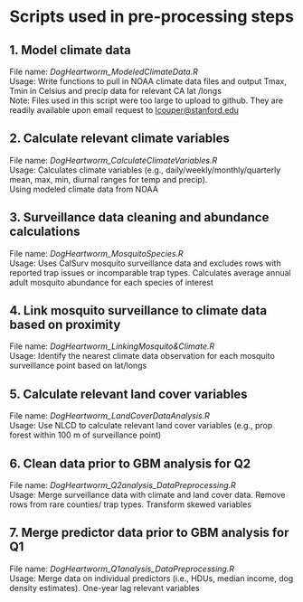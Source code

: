 # Scripts used in pre-processing steps #

## 1. Model climate data 
File name: *DogHeartworm_ModeledClimateData.R* <br/>
Usage: Write functions to pull in NOAA climate data files and output Tmax, Tmin in Celsius and precip data for relevant CA lat /longs <br/>
Note: Files used in this script were too large to upload to github. They are readily available upon email request to lcouper@stanford.edu

## 2. Calculate relevant climate variables
File name: *DogHeartworm_CalculateClimateVariables.R* <br/>
Usage: Calculates climate variables (e.g., daily/weekly/monthly/quarterly mean, max, min, diurnal ranges for temp and precip).   
Using modeled climate data from NOAA

## 3. Surveillance data cleaning and abundance calculations
File name: *DogHeartworm_MosquitoSpecies.R*  <br/>
Usage: Uses CalSurv mosquito surveillance data and excludes rows with reported trap issues or incomparable trap types. 
Calculates average annual adult mosquito abundance for each species of interest

## 4. Link mosquito surveillance to climate data based on proximity
File name: *DogHeartworm_LinkingMosquito&Climate.R* <br/>
Usage: Identify the nearest climate data observation for each mosquito surveillance point based on lat/longs

## 5. Calculate relevant land cover variables
File name: *DogHeartworm_LandCoverDataAnalysis.R* <br/>
Usage: Use NLCD to calculate relevant land cover variables (e.g., prop forest within 100 m of surveillance point)

## 6. Clean data prior to GBM analysis for Q2
File name: *DogHeartworm_Q2analysis_DataPreprocessing.R* <br/>
Usage: Merge surveillance data with climate and land cover data. Remove rows from rare counties/ trap types. Transform skewed variables

## 7. Merge predictor data prior to GBM analysis for Q1
File name: *DogHeartworm_Q1analysis_DataPreprocessing.R* <br/>
Usage: Merge data on individual predictors (i.e., HDUs, median income, dog density estimates). One-year lag relevant variables
